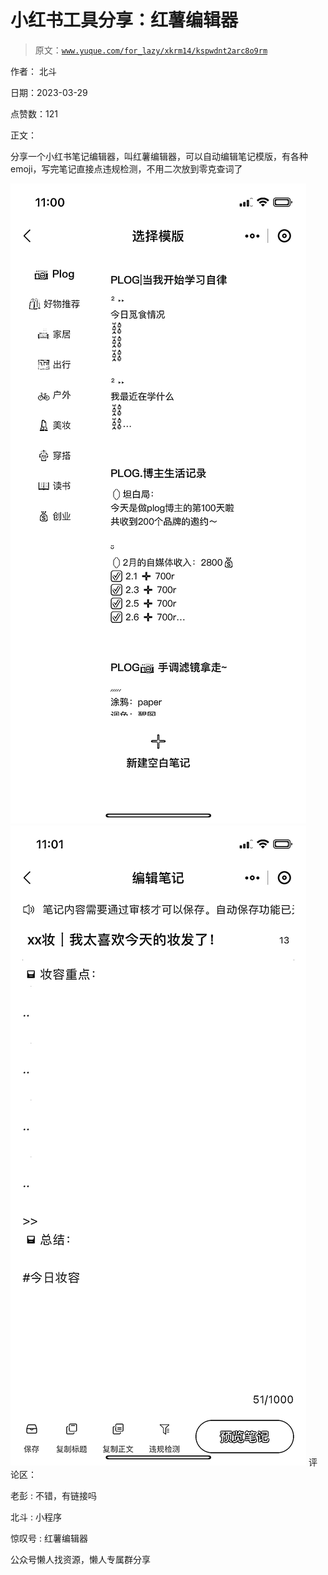 # 小红书工具分享：红薯编辑器

> 原文：[`www.yuque.com/for_lazy/xkrm14/kspwdnt2arc8o9rm`](https://www.yuque.com/for_lazy/xkrm14/kspwdnt2arc8o9rm)



作者： 北斗



日期：2023-03-29



点赞数：121

<ne-hole id="u3b61156b" data-lake-id="u3b61156b">

正文：



分享一个小红书笔记编辑器，叫红薯编辑器，可以自动编辑笔记模版，有各种 emoji，写完笔记直接点违规检测，不用二次放到零克查词了



![](img/cf5924334aabd0e8610f2568c6ce40a9.png)  <ne-p id="uc71e3e1b" data-lake-id="uc71e3e1b">![](img/301faf59a357933221847778e0e9264d.png)  <ne-hole id="ue701ca66" data-lake-id="ue701ca66"><ne-p id="u21432769" data-lake-id="u21432769">评论区：



老彭 : 不错，有链接吗



北斗 : 小程序



惊叹号 : 红薯编辑器

<ne-hole id="u9cddb2a2" data-lake-id="u9cddb2a2">

公众号懒人找资源，懒人专属群分享

</ne-hole></ne-hole></ne-p></ne-p></ne-hole>
